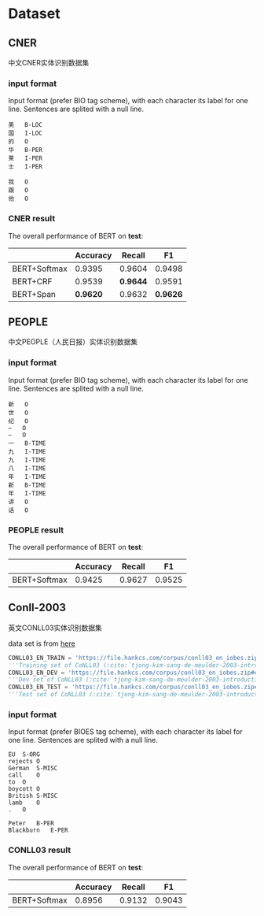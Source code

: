 # Dataset

## CNER
中文CNER实体识别数据集
### input format

Input format (prefer BIO tag scheme), with each character its label for one line. Sentences are splited with a null line.

```text
美	B-LOC
国	I-LOC
的	O
华	B-PER
莱	I-PER
士	I-PER

我	O
跟	O
他	O
```

### CNER result

The overall performance of BERT on **test**:

|              | Accuracy  | Recall    | F1  |
| ------------ | ------------------ | ------------------ | ------------------ |
| BERT+Softmax | 0.9395     | 0.9604     | 0.9498     |
| BERT+CRF     | 0.9539     | **0.9644** | 0.9591     |
| BERT+Span    | **0.9620** | 0.9632     | **0.9626** |

## PEOPLE
中文PEOPLE（人民日报）实体识别数据集
### input format
Input format (prefer BIO tag scheme), with each character its label for one line. Sentences are splited with a null line.
```shell
新	O
世	O
纪	O
—	O
—	O
一	B-TIME
九	I-TIME
九	I-TIME
八	I-TIME
年	I-TIME
新	B-TIME
年	I-TIME
讲	O
话	O
```

### PEOPLE result

The overall performance of BERT on **test**:

|              | Accuracy  | Recall    | F1  |
| ------------ | ------------------ | ------------------ | ------------------ |
| BERT+Softmax | 0.9425     | 0.9627   | 0.9525     |

## Conll-2003
英文CONLL03实体识别数据集

data set is from [here](https://github.com/hankcs/HanLP/blob/doc-zh/hanlp/datasets/ner/conll03.py)
```python
CONLL03_EN_TRAIN = 'https://file.hankcs.com/corpus/conll03_en_iobes.zip#eng.train.tsv'
'''Training set of CoNLL03 (:cite:`tjong-kim-sang-de-meulder-2003-introduction`)'''
CONLL03_EN_DEV = 'https://file.hankcs.com/corpus/conll03_en_iobes.zip#eng.dev.tsv'
'''Dev set of CoNLL03 (:cite:`tjong-kim-sang-de-meulder-2003-introduction`)'''
CONLL03_EN_TEST = 'https://file.hankcs.com/corpus/conll03_en_iobes.zip#eng.test.tsv'
'''Test set of CoNLL03 (:cite:`tjong-kim-sang-de-meulder-2003-introduction`)'''
```

### input format

Input format (prefer BIOES tag scheme), with each character its label for one line. Sentences are splited with a null line.

```text
EU	S-ORG
rejects	O
German	S-MISC
call	O
to	O
boycott	O
British	S-MISC
lamb	O
.	O

Peter	B-PER
Blackburn	E-PER
```

### CONLL03 result

The overall performance of BERT on **test**:

|              | Accuracy  | Recall    | F1  |
| ------------ | ------------------ | ------------------ | ------------------ |
| BERT+Softmax | 0.8956     | 0.9132   | 0.9043     |
